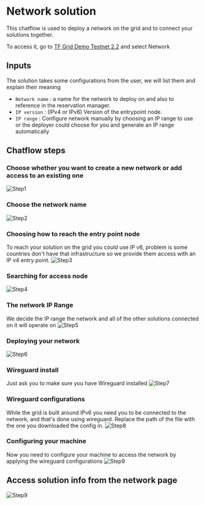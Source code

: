 # Network solution

This chatflow is used to deploy a network on the grid and to connect your solutions together.

To access it, go to [TF Grid Demo Testnet 2.2](https://marketplace-testnet.grid.tf/) and select Network

## Inputs

The solution takes some configurations from the user, we will list them and explain their meaning

- `Network name` : a name for the network to deploy on and also to reference in the reservation manager.
- `IP version` : (IPv4 or IPv6) Version of the entrypoint node.
- `IP range` : Configure network manually by choosing an IP range to use or the deployer could choose for you and generate an IP range automatically

## Chatflow steps

### Choose whether you want to create a new network or add access to an existing one

![Step1](./img/network_1.png)

### Choose the network name
![Step2](./img/network_2.png)

### Choosing how to reach the entry point node
To reach your solution on the grid you could use IP v6, problem is some countries don't have that infrastructure so we provide them access with an IP v4 entry point.
![Step3](./img/network_3.png)

### Searching for access node
![Step4](./img/network_4.png)

### The network IP Range
We decide the IP range the network and all of the other solutions connected on it will operate on
![Step5](./img/network_5.png)

### Deploying your network
![Step6](./img/network_6.png)

### Wireguard install
Just ask you to make sure you have Wireguard installed
![Step7](./img/network_7.png)

### Wireguard configurations
While the grid is built around IPv6 you need you to be connected to the network, and that's done using wireguard. Replace the path of the file with the one you downloaded the config in.
![Step8](./img/network_8.png)

### Configuring your machine
Now you need to configure your machine to access the network by applying the wireguard configurations
![Step9](./img/network_9.png)

## Access solution info from the network page
![Step9](./img/network_10.png)